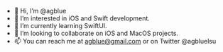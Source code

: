 - 👋 Hi, I’m @agblue
- 👀 I’m interested in iOS and Swift development.
- 🌱 I’m currently learning SwiftUI.
- 💞️ I’m looking to collaborate on iOS and MacOS projects.
- 📫 You can reach me at agblue@gmail.com or on Twitter @agbluelsu

<!---
agblue/agblue is a ✨ special ✨ repository because its `README.md` (this file) appears on your GitHub profile.
You can click the Preview link to take a look at your changes.
--->
